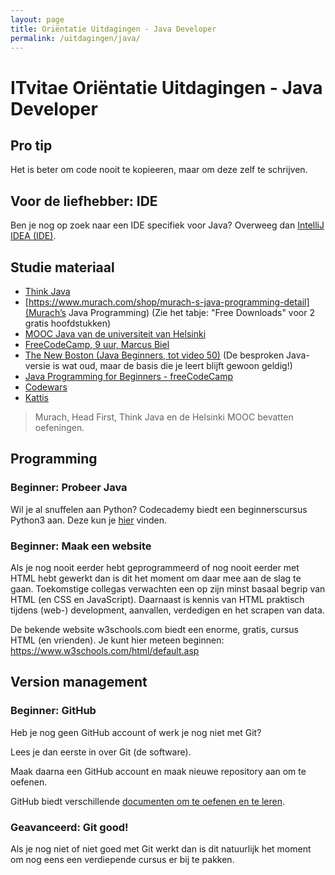 ```yaml
---
layout: page
title: Oriëntatie Uitdagingen - Java Developer
permalink: /uitdagingen/java/
---
```


# ITvitae Oriëntatie Uitdagingen - Java Developer

## Pro tip

Het is beter om code nooit te kopieeren, maar om deze zelf te schrijven.

## Voor de liefhebber: IDE
Ben je nog op zoek naar een IDE specifiek voor Java?
Overweeg dan [IntelliJ IDEA (IDE)](https://www.jetbrains.com/idea/download/).

## Studie materiaal

- [Think Java](https://greenteapress.com/thinkapjava/thinkapjava.pdf)
- [https://www.murach.com/shop/murach-s-java-programming-detail](Murach’s Java Programming) (Zie het tabje: "Free Downloads" voor 2 gratis hoofdstukken)
- [MOOC Java van de universiteit van Helsinki](https://java-programming.mooc.fi/)
- [FreeCodeCamp, 9 uur, Marcus Biel](https://www.youtube.com/watch?v=grEKMHGYyns)
- [The New Boston (Java Beginners, tot video 50)](https://www.youtube.com/playlist?list=PLFE2CE09D83EE3E28) (De besproken Java-versie is wat oud, maar de basis die je leert blijft gewoon geldig!)
- [Java Programming for Beginners - freeCodeCamp](https://www.youtube.com/watch?v=A74TOX803D0)
- [Codewars](https://www.codewars.com/dashboard)
- [Kattis](https://open.kattis.com/)

> Murach, Head First, Think Java en de Helsinki MOOC bevatten oefeningen.

## Programming

### Beginner: Probeer Java

Wil je al snuffelen aan Python?
Codecademy biedt een beginnerscursus Python3 aan.
Deze kun je [hier](https://www.codecademy.com/learn/learn-java) vinden.

### Beginner: Maak een website

Als je nog nooit eerder hebt geprogrammeerd of nog nooit eerder met HTML hebt gewerkt dan is dit het moment om daar mee aan de slag te gaan.
Toekomstige collegas verwachten een op zijn minst basaal begrip van HTML (en CSS en JavaScript).
Daarnaast is kennis van HTML praktisch tijdens (web-) development, aanvallen, verdedigen en het scrapen van data.

De bekende website w3schools.com biedt een enorme, gratis, cursus HTML (en vrienden).
Je kunt hier meteen beginnen: https://www.w3schools.com/html/default.asp

## Version management

### Beginner: GitHub

Heb je nog geen GitHub account of werk je nog niet met Git?

Lees je dan eerste in over Git (de software).

Maak daarna een GitHub account en maak nieuwe repository aan om te oefenen.

GitHub biedt verschillende [documenten om te oefenen en te leren](https://docs.github.com/en/get-started/start-your-journey/git-and-github-learning-resources).

### Geavanceerd: Git good!

Als je nog niet of niet goed met Git werkt dan is dit natuurlijk het moment om nog eens een verdiepende cursus er bij te pakken.
